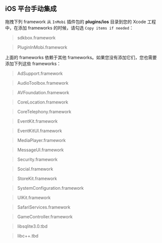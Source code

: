 ## iOS 平台手动集成
拖拽下列 framework 从 `InMobi` 插件包的 __plugins/ios__ 目录到您的 Xcode 工程中，在添加 frameworks 的时候，请勾选 `Copy items if needed`：

> sdkbox.framework

> PluginInMobi.framework

上面的 frameworks 依赖于其他 frameworks。如果您没有添加它们，您也需要添加下列这些 frameworks：

> AdSupport.framework

> AudioToolbox.framework

> AVFoundation.framework

> CoreLocation.framework

> CoreTelephony.framework

> EventKit.framework

> EventKitUI.framework

> MediaPlayer.framework

> MessageUI.framework

> Security.framework

> Social.framework

> StoreKit.framework

> SystemConfiguration.framework

> UIKit.framework

> SafariServices.framework

> GameController.framework

> libsqlite3.0.tbd

> libc++.tbd


